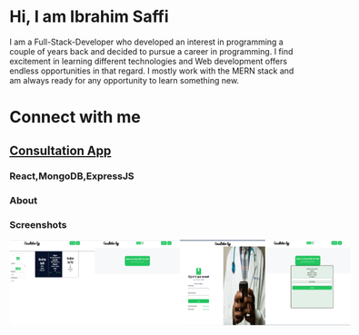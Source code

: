 # Hi, I am Ibrahim Saffi
I am a Full-Stack-Developer who developed  an interest in programming a couple of years back and decided to pursue a career in programming. I find excitement in learning different technologies and Web development offers endless opportunities in that regard. I mostly work with the MERN stack and am always ready for any opportunity to learn something new.
# Connect with me
## <a href="https://subtle-maamoul-3fb675.netlify.app/" >Consultation App</a>
### React,MongoDB,ExpressJS
### About
### Screenshots
<div style="display: flex;">
    <img src="./Consultation App/Availble doctors and filters.png" alt="Logo" width="150" height="150">
    <img src="./Consultation App/Doctor Upcoming.PNG" alt="Logo" width="150" height="150">
    <img src="./Consultation App/Login.PNG" alt="Logo" width="150" height="150">
    <img src="./Consultation App/Prescribe doctor.PNG"  alt="Logo" width="150" height="150">
</div>
